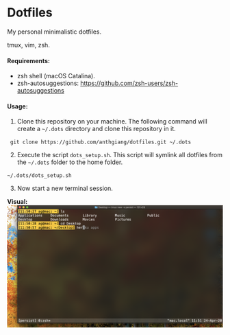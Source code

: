 # Dotfiles

My personal minimalistic dotfiles.

tmux, vim, zsh.

#### Requirements:
- zsh shell (macOS Catalina).
- zsh-autosuggestions: https://github.com/zsh-users/zsh-autosuggestions

#### Usage:

1. Clone this repository on your machine. The following command will create a `~/.dots` directory and clone this repository in it.

```
 git clone https://github.com/anthgiang/dotfiles.git ~/.dots
```

2. Execute the script `dots_setup.sh`. This script will symlink all dotfiles from the `~/.dots` folder to the home folder.

```
~/.dots/dots_setup.sh
```

3. Now start a new terminal session.

**Visual:**
![alt text][visual]

[visual]: /res/lookslikethis.png "a picture."